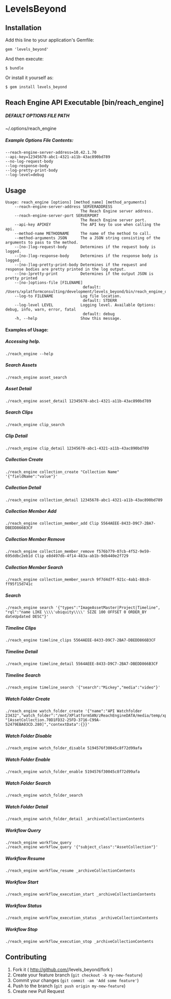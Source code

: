LevelsBeyond
============


## Installation

Add this line to your application's Gemfile:

    gem 'levels_beyond'

And then execute:

    $ bundle

Or install it yourself as:

    $ gem install levels_beyond

Reach Engine API Executable [bin/reach_engine]
---------------------------

##### DEFAULT OPTIONS FILE PATH
  ~/.options/reach_engine

##### Example Options File Contents:
    --reach-engine-server-address=10.42.1.70
    --api-key=12345678-abc1-4321-a11b-43ac890bd789
    --no-log-request-body
    --log-response-body
    --log-pretty-print-body
    --log-level=debug

## Usage
    Usage: reach_engine [options] [method_name] [method_arguments]
        --reach-engine-server-address SERVERADDRESS
                                     The Reach Engine server address.
        --reach-engine-server-port SERVERPORT
                                     The Reach Engine server port.
        --api-key APIKEY             The API key to use when calling the api.
        --method-name METHODNAME     The name of the method to call.
        --method-arguments JSON      The a JSON string consisting of the arguments to pass to the method.
        --[no-]log-request-body      Determines if the request body is logged.
        --[no-]log-response-body     Determines if the response body is logged.
        --[no-]log-pretty-print-body Determines if the request and response bodies are pretty printed in the log output.
        --[no-]pretty-print          Determines if the output JSON is pretty printed
        --[no-]options-file [FILENAME]
                                      default: /Users/xplatformconsulting/development/levels_beyond/bin/reach_engine_options
        --log-to FILENAME            Log file location.
                                      default: STDERR
        --log-level LEVEL            Logging level. Available Options: debug, info, warn, error, fatal
                                      default: debug
        -h, --help                   Show this message.

#### Examples of Usage:

##### Accessing help.
    ./reach_engine --help

##### Search Assets
    ./reach_engine asset_search

##### Asset Detail
    ./reach_engine asset_detail 12345678-abc1-4321-a11b-43ac890bd789

##### Search Clips
    ./reach_engine clip_search

##### Clip Detail
    ./reach_engine clip_detail 12345678-abc1-4321-a11b-43ac890bd789

##### Collection Create
    ./reach_engine collection_create "Collection Name" '{"fieldName":"value"}'

##### Collection Detail
    ./reach_engine collection_detail 12345678-abc1-4321-a11b-43ac890bd789

##### Collection Member Add
    ./reach_engine collection_member_add Clip 5564AEEE-8433-D9C7-2BA7-DBEDD866B3CF

##### Collection Member Remove
    ./reach_engine collection_member_remove f576b779-07cb-4f52-9e59-695ddbc2eb1d Clip e8d497db-4f14-483a-ab1b-9db440e2f729

##### Collection Member Search
    ./reach_engine collection_member_search 9f7d4d7f-921c-4ab1-88c8-ff95f15d741c

##### Search
    ./reach_engine search '{"types":"ImageAssetMaster|Project|Timeline", "rql":"name LIKE \\\\'ubiquity\\\\' SIZE 100 OFFSET 0 ORDER_BY dateUpdated DESC"}'

##### Timeline Clips
    ./reach_engine timeline_clips 5564AEEE-8433-D9C7-2BA7-DBEDD866B3CF

##### Timeline Detail
    ./reach_engine timeline_detail 5564AEEE-8433-D9C7-2BA7-DBEDD866B3CF

##### Timeline Search
    ./reach_engine timeline_search '{"search":"Mickey","media":"video"}'

##### Watch Folder Create
    ./reach_engine watch_folder_create '{"name":"API Watchfolder 23432","watch_folder":"/mnt/XPlatformSAN/zReachEngineDATA/media/temp/xplatform60/","max_concurrent":3,"delete_on_success":false,"workflow_key":"ingestAssetToCollection","file_data_def":"fileToIngest","subject": "[AssetCollection.70D1FD32-25FD-3716-C99A-52479EBA03CD.280]","contextData":{}}'

##### Watch Folder Disable
    ./reach_engine watch_folder_disable 5194576f30045c8f72d99afa

##### Watch Folder Enable
    ./reach_engine watch_folder_enable 5194576f30045c8f72d99afa

##### Watch Folder Search
    ./reach_engine watch_folder_search

##### Watch Folder Detail
    ./reach_engine watch_folder_detail _archiveCollectionContents

##### Workflow Query
    ./reach_engine workflow_query
    ./reach_engine workflow_query '{"subject_class":"AssetCollection"}'

##### Workflow Resume
    ./reach_engine workflow_resume _archiveCollectionContents

##### Workflow Start
    ./reach_engine workflow_execution_start _archiveCollectionContents

##### Workflow Status
    ./reach_engine workflow_execution_status _archiveCollectionContents

##### Workflow Stop
    ./reach_engine workflow_execution_stop _archiveCollectionContents


## Contributing

1. Fork it ( http://github.com/<my-github-username>/levels_beyond/fork )
2. Create your feature branch (`git checkout -b my-new-feature`)
3. Commit your changes (`git commit -am 'Add some feature'`)
4. Push to the branch (`git push origin my-new-feature`)
5. Create new Pull Request
